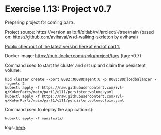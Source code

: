 # Exercise 1.13: Project v0.7

Preparing project for coming parts.

Project source: https://version.aalto.fi/gitlab/rvl/project/-/tree/main
(based on: https://github.com/avihavai/wsd-walking-skeleton by avihavai)

[Public checkout of the latest version here at end of part 1.](Project.v0.7/)

Docker image:
https://hub.docker.com/r/rvlq/project/tags
(tag: v0.7)

Command used to start the cluster and set up and claim the persistent volume:
```
k3d cluster create --port 8082:30080@agent:0 -p 8081:80@loadbalancer --agents 2
kubectl apply -f https://raw.githubusercontent.com/rvl-q/KuberParts/main/part1/e111/persistentvolume.yaml
kubectl apply -f https://raw.githubusercontent.com/rvl-q/KuberParts/main/part1/e111/persistentvolumeclaim.yaml
```


Command used to deploy the application(s):
```
kubectl apply -f manifests/
```

logs:
[here](./e113.txt).
